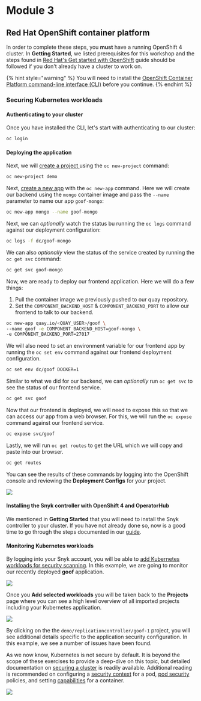 # Module 3

## Red Hat OpenShift container platform

In order to complete these steps, you **must** have a running OpenShift 4 cluster. In **Getting Started**, we listed prerequisites for this workshop and the steps found in [Red Hat's Get started with OpenShift](https://www.openshift.com/try) guide should be followed if you don't already have a cluster to work on.

{% hint style="warning" %}
You will need to install the [OpenShift Container Platform command-line interface \(CLI\)](https://docs.openshift.com/container-platform/4.2/cli_reference/openshift_cli/getting-started-cli.html) before you continue.
{% endhint %}

### Securing Kubernetes workloads

#### Authenticating to your cluster

Once you have installed the CLI, let's start with authenticating to our cluster:

```bash
oc login
```

#### Deploying the application

Next, we will [create a project ](https://docs.openshift.com/container-platform/4.2/cli_reference/openshift_cli/getting-started-cli.html#creating-a-project)using the `oc new-project` command:

```bash
oc new-project demo
```

Next, [create a new app](https://docs.openshift.com/container-platform/4.2/cli_reference/openshift_cli/getting-started-cli.html#creating-a-new-app) with the `oc new-app` command. Here we will create our backend using the `mongo` container image and pass the `--name` parameter to name our app `goof-mongo`:

```bash
oc new-app mongo --name goof-mongo
```

Next, we can _optionally_ watch the status bu running the `oc logs` command against our deployment configuration:

```bash
oc logs -f dc/goof-mongo
```

We can also _optionally_ view the status of the service created by running the `oc get svc` command:

```bash
oc get svc goof-mongo
```

Now, we are ready to deploy our frontend application. Here we will do a few things:

1. Pull the container image we previously pushed to our quay repository.
2. Set the `COMPONENT_BACKEND_HOST` & `COMPONENT_BACKEND_PORT` to allow our frontend to talk to our backend.

```bash
oc new-app quay.io/<QUAY_USER>/goof \
--name goof -e COMPONENT_BACKEND_HOST=goof-mongo \
-e COMPONENT_BACKEND_PORT=27017
```

We will also need to set an environment variable for our frontend app by running the `oc set env` command against our frontend deployment configuration.

```bash
oc set env dc/goof DOCKER=1
```

Similar to what we did for our backend, we can _optionally_ run `oc get svc` to see the status of our frontend service.

```bash
oc get svc goof
```

Now that our frontend is deployed, we will need to expose this so that we can access our app from a web browser. For this, we will run the `oc expose` command against our frontend service.

```bash
oc expose svc/goof
```

Lastly, we will run `oc get routes` to get the URL which we will copy and paste into our browser.

```bash
oc get routes
```

You can see the results of these commands by logging into the OpenShift console and reviewing the **Deployment Configs** for your project.

![](https://github.com/snyk/user-docs/tree/0874305e3aea1ea3c57b0398879776ac062b3479/.gitbook/assets/openshift-deployment-config.png)

#### Installing the Snyk controller with OpenShift 4 and OperatorHub

We mentioned in **Getting Started** that you will need to install the Snyk controller to your cluster. If you have not already done so, now is a good time to go through the steps documented in our [guide](https://support.snyk.io/hc/en-us/articles/360006548317-Install-the-Snyk-controller-with-OpenShift-4-and-OperatorHub).

#### Monitoring Kubernetes workloads

By logging into your Snyk account, you will be able to [add Kubernetes workloads for security scanning](https://support.snyk.io/hc/en-us/articles/360003947117-Adding-Kubernetes-workloads-for-security-scanning). In this example, we are going to monitor our recently deployed **goof** application.

![](https://github.com/snyk/user-docs/tree/0874305e3aea1ea3c57b0398879776ac062b3479/.gitbook/assets/kubernetes-integration-01.png)

Once you **Add selected workloads** you will be taken back to the **Projects** page where you can see a high level overview of all imported projects including your Kubernetes application.

![](https://github.com/snyk/user-docs/tree/0874305e3aea1ea3c57b0398879776ac062b3479/.gitbook/assets/kubernetes-integration-02.png)

By clicking on the the `demo/replicationcontroller/goof-1` project, you will see additional details specific to the application security configuration. In this example, we see a number of issues have been found.

As we now know, Kubernetes is not secure by default. It is beyond the scope of these exercises to provide a deep-dive on this topic, but detailed documentation on [securing a cluster](https://kubernetes.io/docs/tasks/administer-cluster/securing-a-cluster/) is readily available. Additional reading is recommended on configuring a [security context](https://kubernetes.io/docs/tasks/configure-pod-container/security-context/) for a pod, [pod security](https://kubernetes.io/docs/concepts/policy/pod-security-policy/) policies, and setting [capabilities](https://kubernetes.io/docs/tasks/configure-pod-container/security-context/#set-capabilities-for-a-container) for a container.

![](https://github.com/snyk/user-docs/tree/0874305e3aea1ea3c57b0398879776ac062b3479/.gitbook/assets/kubernetes-integration-03.png)

